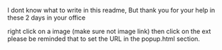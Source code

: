 I dont know what to write in this readme,
But thank you for your help in these 2 days in your office

right click on a image (make sure not image link) then click on the ext
please be reminded that to set the URL in the popup.html section.
